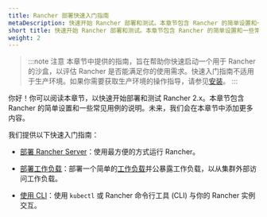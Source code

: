 ```yaml
---
title: Rancher 部署快速入门指南
metaDescription: 快速开始 Rancher 部署和测试。本章节包含 Rancher 的简单设置和一些常见用例的说明。
short title: 快速开始 Rancher 部署和测试。本章节包含 Rancher 的简单设置和一些常见用例的说明。
weight: 2
---
```

> :::note 注意
> 本章节中提供的指南，旨在帮助你快速启动一个用于 Rancher 的沙盒，以评估 Rancher 是否能满足你的使用需求。快速入门指南不适用于生产环境。如果你需要获取生产环境的操作指导，请参见[安装]({{<baseurl>}}/rancher/v2.6/en/installation/)。
> :::

你好！你可以阅读本章节，以快速开始部署和测试 Rancher 2.x。本章节包含 Rancher 的简单设置和一些常见用例的说明。未来，我们会在本章节中添加更多内容。

我们提供以下快速入门指南：

- [部署 Rancher Server]({{<baseurl>}}/rancher/v2.6/en/quick-start-guide/deployment/)：使用最方便的方式运行 Rancher。

- [部署工作负载]({{<baseurl>}}/rancher/v2.6/en/quick-start-guide/workload/)：部署一个简单的[工作负载](https://kubernetes.io/docs/concepts/workloads/)并公暴露工作负载，以从集群外部访问工作负载。

- [使用 CLI]({{<baseurl>}}/rancher/v2.6/en/quick-start-guide/cli/)：使用 `kubectl` 或 Rancher 命令行工具 (CLI) 与你的 Rancher 实例交互。
